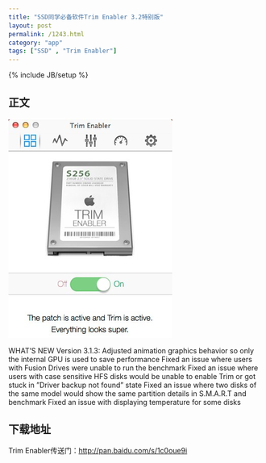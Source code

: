 ```yaml
---
title: "SSD同学必备软件Trim Enabler 3.2特别版"
layout: post
permalink: /1243.html
category: "app"
tags: ["SSD" , "Trim Enabler"]
---
```

{% include JB/setup %}

## 正文

![](1243-ww1-large-a316108djw1envlfq4hlxj20910c4dgf.jpg)

WHAT’S NEW
Version 3.1.3:
Adjusted animation graphics behavior so only the internal GPU is used to save performance
Fixed an issue where users with Fusion Drives were unable to run the benchmark
Fixed an issue where users with case sensitive HFS disks would be unable to enable Trim or got stuck in ”Driver backup not found” state
Fixed an issue where two disks of the same model would show the same partition details in S.M.A.R.T and benchmark
Fixed an issue with displaying temperature for some disks


## 下载地址

Trim Enabler传送门：<http://pan.baidu.com/s/1c0oue9i>